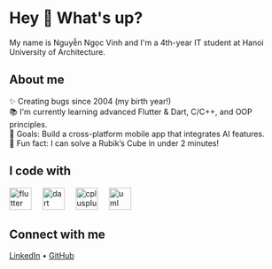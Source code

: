 <h1 align="left">Hey 👋 What's up?</h1>

<p align="left">My name is Nguyễn Ngọc Vinh and I'm a 4th-year IT student at Hanoi University of Architecture.</p>

<h2 align="left">About me</h2>

<p align="left">
  ✨ Creating bugs since 2004 (my birth year!)<br>
  📚 I'm currently learning advanced Flutter & Dart, C/C++, and OOP principles.<br>
  🎯 Goals: Build a cross-platform mobile app that integrates AI features.<br>
  🎲 Fun fact: I can solve a Rubik’s Cube in under 2 minutes!
</p>

<h2 align="left">I code with</h2>

<div align="left">
  <img src="https://cdn.jsdelivr.net/gh/devicons/devicon/icons/flutter/flutter-original.svg" height="40" alt="flutter logo" />
  <img width="12" />
  <img src="https://cdn.jsdelivr.net/gh/devicons/devicon/icons/dart/dart-original.svg" height="40" alt="dart logo" />
  <img width="12" />
  <img src="https://cdn.jsdelivr.net/gh/devicons/devicon/icons/cplusplus/cplusplus-original.svg" height="40" alt="cplusplus logo" />
  <img width="12" />
  <!-- OOP concept: using a generic UML icon -->
  <img src="https://cdn.jsdelivr.net/gh/devicons/devicon/icons/uml/uml-original.svg" height="40" alt="uml logo" />
</div>

<h2 align="left">Connect with me</h2>

<p align="left">
  <a href="https://www.linkedin.com/in/nguyennocvinh" target="_blank">LinkedIn</a> •
  <a href="https://github.com/nguyennocvinh" target="_blank">GitHub</a>
</p>
